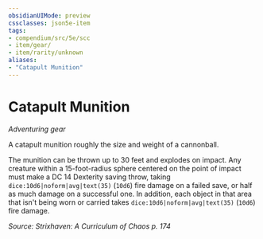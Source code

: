 ```yaml
---
obsidianUIMode: preview
cssclasses: json5e-item
tags:
- compendium/src/5e/scc
- item/gear/
- item/rarity/unknown
aliases: 
- "Catapult Munition"
---
```

# Catapult Munition
*Adventuring gear*  


A catapult munition roughly the size and weight of a cannonball.

The munition can be thrown up to 30 feet and explodes on impact. Any creature within a 15-foot-radius sphere centered on the point of impact must make a DC 14 Dexterity saving throw, taking `dice:10d6|noform|avg|text(35)` (`10d6`) fire damage on a failed save, or half as much damage on a successful one. In addition, each object in that area that isn't being worn or carried takes `dice:10d6|noform|avg|text(35)` (`10d6`) fire damage.

*Source: Strixhaven: A Curriculum of Chaos p. 174*